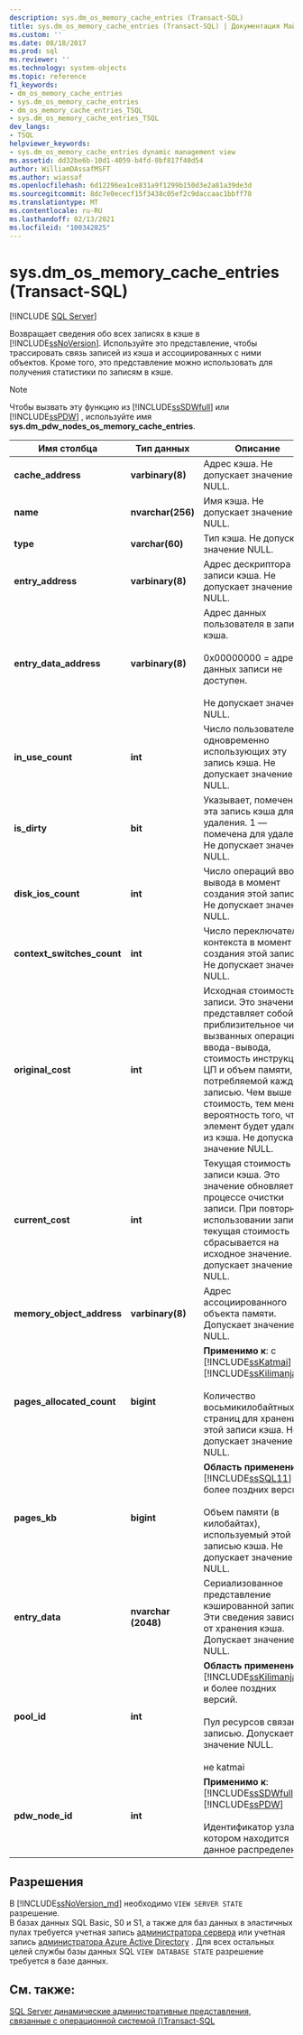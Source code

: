 ```yaml
---
description: sys.dm_os_memory_cache_entries (Transact-SQL)
title: sys.dm_os_memory_cache_entries (Transact-SQL) | Документация Майкрософт
ms.custom: ''
ms.date: 08/18/2017
ms.prod: sql
ms.reviewer: ''
ms.technology: system-objects
ms.topic: reference
f1_keywords:
- dm_os_memory_cache_entries
- sys.dm_os_memory_cache_entries
- dm_os_memory_cache_entries_TSQL
- sys.dm_os_memory_cache_entries_TSQL
dev_langs:
- TSQL
helpviewer_keywords:
- sys.dm_os_memory_cache_entries dynamic management view
ms.assetid: dd32be6b-10d1-4059-b4fd-0bf817f40d54
author: WilliamDAssafMSFT
ms.author: wiassaf
ms.openlocfilehash: 6d12296ea1ce831a9f1299b150d3e2a81a39de3d
ms.sourcegitcommit: 8dc7e0ececf15f3438c05ef2c9daccaac1bbff78
ms.translationtype: MT
ms.contentlocale: ru-RU
ms.lasthandoff: 02/13/2021
ms.locfileid: "100342825"
---
```

# <a name="sysdm_os_memory_cache_entries-transact-sql"></a>sys.dm_os_memory_cache_entries (Transact-SQL)
[!INCLUDE [SQL Server](../../includes/applies-to-version/sqlserver.md)]

  Возвращает сведения обо всех записях в кэше в [!INCLUDE[ssNoVersion](../../includes/ssnoversion-md.md)]. Используйте это представление, чтобы трассировать связь записей из кэша и ассоциированных с ними объектов. Кроме того, это представление можно использовать для получения статистики по записям в кэше.  
  
> [!NOTE]  
>  Чтобы вызвать эту функцию из [!INCLUDE[ssSDWfull](../../includes/sssdwfull-md.md)] или [!INCLUDE[ssPDW](../../includes/sspdw-md.md)] , используйте имя **sys.dm_pdw_nodes_os_memory_cache_entries**.  
  
|Имя столбца|Тип данных|Описание|  
|-----------------|---------------|-----------------|  
|**cache_address**|**varbinary(8)**|Адрес кэша. Не допускает значение NULL.|  
|**name**|**nvarchar(256)**|Имя кэша. Не допускает значение NULL.|  
|**type**|**varchar(60)**|Тип кэша. Не допускает значение NULL.|  
|**entry_address**|**varbinary(8)**|Адрес дескриптора записи кэша. Не допускает значение NULL.|  
|**entry_data_address**|**varbinary(8)**|Адрес данных пользователя в записи кэша.<br /><br /> 0x00000000 = адрес данных записи не доступен.<br /><br /> Не допускает значение NULL.|  
|**in_use_count**|**int**|Число пользователей, одновременно использующих эту запись кэша. Не допускает значение NULL.|  
|**is_dirty**|**bit**|Указывает, помечена ли эта запись кэша для удаления. 1 — помечена для удаления. Не допускает значение NULL.|  
|**disk_ios_count**|**int**|Число операций ввода-вывода в момент создания этой записи. Не допускает значение NULL.|  
|**context_switches_count**|**int**|Число переключателей контекста в момент создания этой записи. Не допускает значение NULL.|  
|**original_cost**|**int**|Исходная стоимость записи. Это значение представляет собой приблизительное число вызванных операций ввода-вывода, стоимость инструкции ЦП и объем памяти, потребляемой каждой записью. Чем выше стоимость, тем меньше вероятность того, что элемент будет удален из кэша. Не допускает значение NULL.|  
|**current_cost**|**int**|Текущая стоимость записи кэша. Это значение обновляется в процессе очистки записи. При повторном использовании записи текущая стоимость сбрасывается на исходное значение. Не допускает значение NULL.|  
|**memory_object_address**|**varbinary(8)**|Адрес ассоциированного объекта памяти. Допускает значение NULL.|  
|**pages_allocated_count**|**bigint**|**Применимо к**: с [!INCLUDE[ssKatmai](../../includes/sskatmai-md.md)] до [!INCLUDE[ssKilimanjaro](../../includes/sskilimanjaro-md.md)].<br /><br /> Количество восьмикилобайтных страниц для хранения в этой записи кэша. Не допускает значение NULL.|  
|**pages_kb**|**bigint**|**Область применения**: [!INCLUDE[ssSQL11](../../includes/sssql11-md.md)] и более поздних версий.<br /><br /> Объем памяти (в килобайтах), используемый этой записью кэша.  Не допускает значение NULL.|  
|**entry_data**|**nvarchar (2048)**|Сериализованное представление кэшированной записи. Эти сведения зависят от хранения кэша. Допускает значение NULL.|  
|**pool_id**|**int**|**Область применения**: [!INCLUDE[ssKilimanjaro](../../includes/sskilimanjaro-md.md)] и более поздних версий.<br /><br /> Пул ресурсов связан с записью. Допускает значение NULL.<br /><br /> не katmai|  
|**pdw_node_id**|**int**|**Применимо к**: [!INCLUDE[ssSDWfull](../../includes/sssdwfull-md.md)] , [!INCLUDE[ssPDW](../../includes/sspdw-md.md)]<br /><br /> Идентификатор узла, на котором находится данное распределение.|  
  
## <a name="permissions"></a>Разрешения 

В [!INCLUDE[ssNoVersion_md](../../includes/ssnoversion-md.md)] необходимо `VIEW SERVER STATE` разрешение.   
В базах данных SQL Basic, S0 и S1, а также для баз данных в эластичных пулах требуется учетная запись [администратора сервера](https://docs.microsoft.com/azure/azure-sql/database/logins-create-manage#existing-logins-and-user-accounts-after-creating-a-new-database) или учетная запись [администратора Azure Active Directory](https://docs.microsoft.com/azure/azure-sql/database/authentication-aad-overview#administrator-structure) . Для всех остальных целей службы базы данных SQL `VIEW DATABASE STATE` разрешение требуется в базе данных.   

## <a name="see-also"></a>См. также:  
 
  [SQL Server динамические административные представления, связанные с операционной системой &#40;&#41;Transact-SQL ](../../relational-databases/system-dynamic-management-views/sql-server-operating-system-related-dynamic-management-views-transact-sql.md)  
  
  



